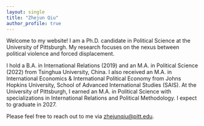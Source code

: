 ```yaml
---
layout: single
title: "Zhejun Qiu"
author_profile: true
---
```


Welcome to my website! I am a Ph.D. candidate in Political Science at the University of Pittsburgh. My research focuses on the nexus between political violence and forced displacement. 

I hold a B.A. in International Relations (2019) and an M.A. in Political Science (2022) from Tsinghua University, China. I also received an M.A. in International Economics & International Political Economy from Johns Hopkins University, School of Advanced International Studies (SAIS). At the University of Pittsburgh, I earned an M.A. in Political Science with specializations in International Relations and Political Methodology. I expect to graduate in 2027.

Please feel free to reach out to me via [zhejunqiu@pitt.edu](mailto:zhejunqiu@pitt.edu).
